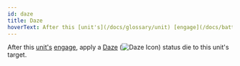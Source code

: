 ```yaml
---
id: daze
title: Daze
hoverText: After this [unit's](/docs/glossary/unit) [engage](/docs/battles/adventurer-turn/engage), apply a [Daze](/docs/status-effects/daze) status die to this unit's target.
---
```


After this [unit's](/docs/glossary/unit) [engage](/docs/battles/adventurer-turn/engage), apply a [Daze](/docs/status-effects/daze) (<img src="/icons/daze.svg" alt="Daze Icon" class="icon-svg" />) status die to this unit's target.
